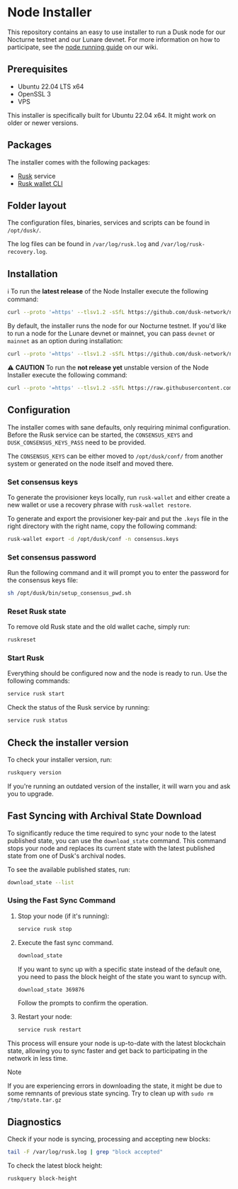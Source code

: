 # Node Installer

This repository contains an easy to use installer to run a Dusk node for our Nocturne testnet and our Lunare devnet. For more information on how to participate, see the [node running guide](https://docs.dusk.network/operator/nocturne/node-running-guide) on our wiki.

## Prerequisites

- Ubuntu 22.04 LTS x64
- OpenSSL 3
- VPS

This installer is specifically built for Ubuntu 22.04 x64. It might work on older or newer versions.

## Packages

The installer comes with the following packages:
- [Rusk](https://github.com/dusk-network/rusk) service
- [Rusk wallet CLI](https://github.com/dusk-network/rusk/tree/master/rusk-wallet/src/bin)

## Folder layout 

The configuration files, binaries, services and scripts can be found in `/opt/dusk/`. 

The log files can be found in `/var/log/rusk.log` and `/var/log/rusk-recovery.log`.

## Installation

:information_source: To run the **latest release** of the Node Installer execute the following command:
```sh
curl --proto '=https' --tlsv1.2 -sSfL https://github.com/dusk-network/node-installer/releases/download/v0.3.3/node-installer.sh | sudo sh
```

By default, the installer runs the node for our Nocturne testnet. If you'd like to run a node for the Lunare devnet or mainnet, you can pass `devnet` or `mainnet` as an option during installation:
```sh
curl --proto '=https' --tlsv1.2 -sSfL https://github.com/dusk-network/node-installer/releases/download/v0.3.3/node-installer.sh | sudo sh -s devnet
```

:warning: **CAUTION** To run the **not release yet** unstable version of the Node Installer execute the following command:
```sh
curl --proto '=https' --tlsv1.2 -sSfL https://raw.githubusercontent.com/dusk-network/node-installer/main/node-installer.sh | sudo sh
```

## Configuration

The installer comes with sane defaults, only requiring minimal configuration. Before the Rusk service can be started, the `CONSENSUS_KEYS` and `DUSK_CONSENSUS_KEYS_PASS` need to be provided. 

The `CONSENSUS_KEYS` can be either moved to `/opt/dusk/conf/` from another system or generated on the node itself and moved there. 

### Set consensus keys

To generate the provisioner keys locally, run `rusk-wallet` and either create a new wallet or use a recovery phrase with `rusk-wallet restore`. 

To generate and export the provisioner key-pair and put the `.keys` file in the right directory with the right name, copy the following command:
```sh
rusk-wallet export -d /opt/dusk/conf -n consensus.keys
```

### Set consensus password

Run the following command and it will prompt you to enter the password for the consensus keys file:
```sh
sh /opt/dusk/bin/setup_consensus_pwd.sh
```

### Reset Rusk state

To remove old Rusk state and the old wallet cache, simply run:
```sh
ruskreset
```

### Start Rusk

Everything should be configured now and the node is ready to run. Use the following commands:
```sh
service rusk start
```

Check the status of the Rusk service by running:
```sh
service rusk status
```

## Check the installer version

To check your installer version, run:
```sh
ruskquery version
```

If you're running an outdated version of the installer, it will warn you and ask you to upgrade.

## Fast Syncing with Archival State Download

To significantly reduce the time required to sync your node to the latest published state, you can use the `download_state` command. This command stops your node and replaces its current state with the latest published state from one of Dusk's archival nodes. 

To see the available published states, run:
```sh
download_state --list
```

### Using the Fast Sync Command

1. Stop your node (if it's running):
   ```sh
   service rusk stop
   ```

2. Execute the fast sync command.
   ```sh
   download_state
   ```
   
   If you want to sync up with a specific state instead of the default one, you need to pass the block height of the state you want to syncup with.
   ```sh
   download_state 369876
   ```

   Follow the prompts to confirm the operation.

3. Restart your node:
   ```sh
   service rusk restart
   ```

This process will ensure your node is up-to-date with the latest blockchain state, allowing you to sync faster and get back to participating in the network in less time.

> [!NOTE]
> If you are experiencing errors in downloading the state, it might be due to some remnants of previous state syncing. Try to clean up with `sudo rm /tmp/state.tar.gz`

## Diagnostics

Check if your node is syncing, processing and accepting new blocks:
```sh
tail -F /var/log/rusk.log | grep "block accepted"
```

To check the latest block height:
```sh
ruskquery block-height
```
